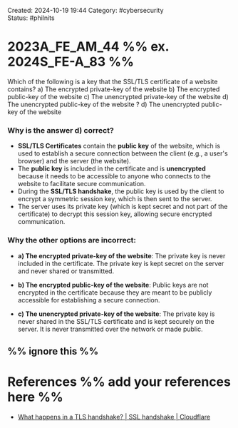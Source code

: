 Created: 2024-10-19 19:44
Category: #cybersecurity  
Status: #philnits



# 2023A_FE_AM_44 %% ex. 2024S_FE-A_83 %%

Which of the following is a key that the SSL/TLS certificate of a website contains?
a) The encrypted private-key of the website 
b) The encrypted public-key of the website 
c) The unencrypted private-key of the website 
d) The unencrypted public-key of the website
? 
d) The unencrypted public-key of the website
### Why is the answer **d)** correct?

- **SSL/TLS Certificates** contain the **public key** of the website, which is used to establish a secure connection between the client (e.g., a user's browser) and the server (the website).
- The **public key** is included in the certificate and is **unencrypted** because it needs to be accessible to anyone who connects to the website to facilitate secure communication.
- During the **SSL/TLS handshake**, the public key is used by the client to encrypt a symmetric session key, which is then sent to the server.
- The server uses its private key (which is kept secret and not part of the certificate) to decrypt this session key, allowing secure encrypted communication.
    

### Why the other options are incorrect:

- **a) The encrypted private-key of the website**: The private key is never included in the certificate. The private key is kept secret on the server and never shared or transmitted.
    
- **b) The encrypted public-key of the website**: Public keys are not encrypted in the certificate because they are meant to be publicly accessible for establishing a secure connection.
    
- **c) The unencrypted private-key of the website**: The private key is never shared in the SSL/TLS certificate and is kept securely on the server. It is never transmitted over the network or made public.




%% ignore this %%
---









# References %% add your references here %%
- [What happens in a TLS handshake? | SSL handshake | Cloudflare](https://www.cloudflare.com/learning/ssl/what-happens-in-a-tls-handshake/)